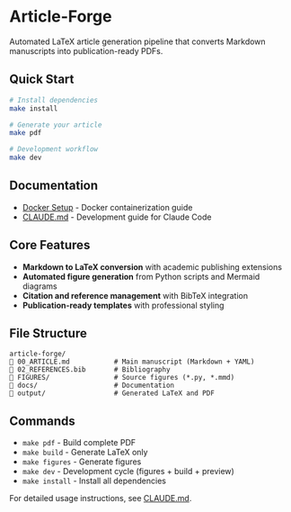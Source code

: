 # Article-Forge

Automated LaTeX article generation pipeline that converts Markdown manuscripts into publication-ready PDFs.

## Quick Start

```bash
# Install dependencies
make install

# Generate your article
make pdf

# Development workflow
make dev
```

## Documentation

- [Docker Setup](docs/DOCKER_SETUP.md) - Docker containerization guide
- [CLAUDE.md](CLAUDE.md) - Development guide for Claude Code

## Core Features

- **Markdown to LaTeX conversion** with academic publishing extensions
- **Automated figure generation** from Python scripts and Mermaid diagrams
- **Citation and reference management** with BibTeX integration
- **Publication-ready templates** with professional styling

## File Structure

```
article-forge/
   00_ARTICLE.md           # Main manuscript (Markdown + YAML)
   02_REFERENCES.bib       # Bibliography
   FIGURES/                # Source figures (*.py, *.mmd)
   docs/                   # Documentation
   output/                 # Generated LaTeX and PDF
```

## Commands

- `make pdf` - Build complete PDF
- `make build` - Generate LaTeX only
- `make figures` - Generate figures
- `make dev` - Development cycle (figures + build + preview)
- `make install` - Install all dependencies

For detailed usage instructions, see [CLAUDE.md](CLAUDE.md).